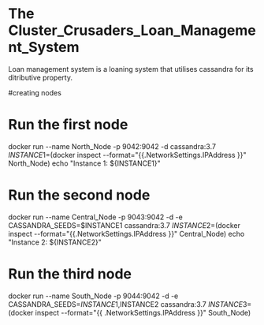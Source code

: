 # The Cluster_Crusaders_Loan_Management_System
Loan management system is a loaning system that utilises cassandra for its ditributive property.

#creating nodes
# Run the first node
docker run --name North_Node -p 9042:9042 -d cassandra:3.7
$INSTANCE1=$(docker inspect --format="{{.NetworkSettings.IPAddress }}" North_Node)
echo "Instance 1: ${INSTANCE1}"

# Run the second node
docker run --name Central_Node -p 9043:9042 -d -e CASSANDRA_SEEDS=$INSTANCE1 cassandra:3.7
$INSTANCE2=$(docker inspect --format="{{.NetworkSettings.IPAddress }}" Central_Node)
echo "Instance 2: ${INSTANCE2}"

# Run the third node
docker run --name South_Node -p 9044:9042 -d -e CASSANDRA_SEEDS=$INSTANCE1,$INSTANCE2 cassandra:3.7
$INSTANCE3=$(docker inspect --format="{{ .NetworkSettings.IPAddress }}" South_Node)
